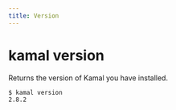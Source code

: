 ```yaml
---
title: Version
---
```


# kamal version

Returns the version of Kamal you have installed.

```bash
$ kamal version
2.8.2
```
